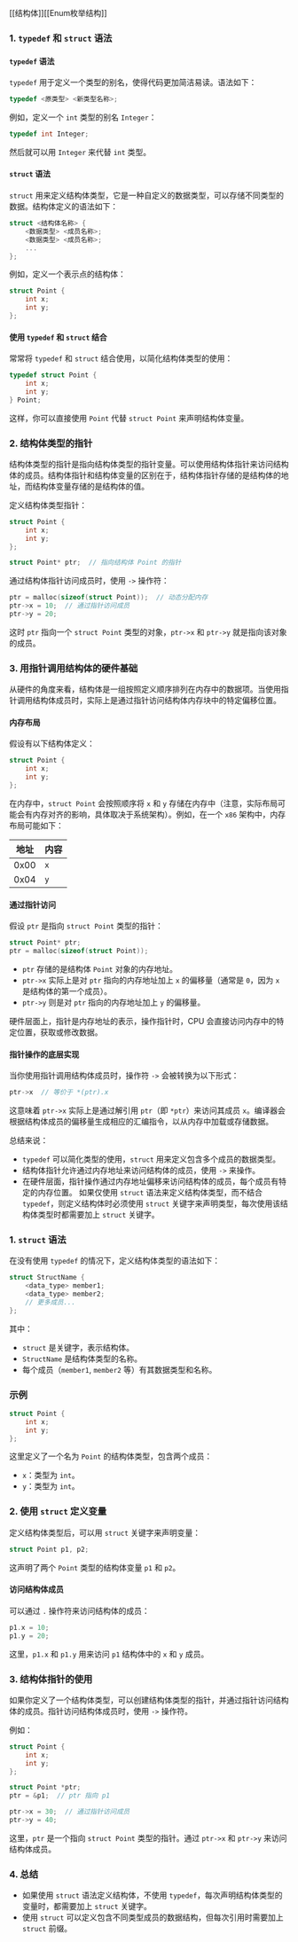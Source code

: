 [[结构体]][[Enum枚举结构]]
### 1. `typedef` 和 `struct` 语法

#### `typedef` 语法
`typedef` 用于定义一个类型的别名，使得代码更加简洁易读。语法如下：

```c
typedef <原类型> <新类型名称>;
```

例如，定义一个 `int` 类型的别名 `Integer`：

```c
typedef int Integer;
```

然后就可以用 `Integer` 来代替 `int` 类型。

#### `struct` 语法
`struct` 用来定义结构体类型，它是一种自定义的数据类型，可以存储不同类型的数据。结构体定义的语法如下：

```c
struct <结构体名称> {
    <数据类型> <成员名称>;
    <数据类型> <成员名称>;
    ...
};
```

例如，定义一个表示点的结构体：

```c
struct Point {
    int x;
    int y;
};
```

#### 使用 `typedef` 和 `struct` 结合
常常将 `typedef` 和 `struct` 结合使用，以简化结构体类型的使用：

```c
typedef struct Point {
    int x;
    int y;
} Point;
```

这样，你可以直接使用 `Point` 代替 `struct Point` 来声明结构体变量。

### 2. 结构体类型的指针

结构体类型的指针是指向结构体类型的指针变量。可以使用结构体指针来访问结构体的成员。结构体指针和结构体变量的区别在于，结构体指针存储的是结构体的地址，而结构体变量存储的是结构体的值。

定义结构体类型指针：

```c
struct Point {
    int x;
    int y;
};

struct Point* ptr;  // 指向结构体 Point 的指针
```

通过结构体指针访问成员时，使用 `->` 操作符：

```c
ptr = malloc(sizeof(struct Point));  // 动态分配内存
ptr->x = 10;  // 通过指针访问成员
ptr->y = 20;
```

这时 `ptr` 指向一个 `struct Point` 类型的对象，`ptr->x` 和 `ptr->y` 就是指向该对象的成员。

### 3. 用指针调用结构体的硬件基础

从硬件的角度来看，结构体是一组按照定义顺序排列在内存中的数据项。当使用指针调用结构体成员时，实际上是通过指针访问结构体内存块中的特定偏移位置。

#### 内存布局
假设有以下结构体定义：

```c
struct Point {
    int x;
    int y;
};
```

在内存中，`struct Point` 会按照顺序将 `x` 和 `y` 存储在内存中（注意，实际布局可能会有内存对齐的影响，具体取决于系统架构）。例如，在一个 `x86` 架构中，内存布局可能如下：

| 地址   | 内容   |
|--------|--------|
| 0x00   | `x`    |
| 0x04   | `y`    |

#### 通过指针访问
假设 `ptr` 是指向 `struct Point` 类型的指针：

```c
struct Point* ptr;
ptr = malloc(sizeof(struct Point));
```

- `ptr` 存储的是结构体 `Point` 对象的内存地址。
- `ptr->x` 实际上是对 `ptr` 指向的内存地址加上 `x` 的偏移量（通常是 `0`，因为 `x` 是结构体的第一个成员）。
- `ptr->y` 则是对 `ptr` 指向的内存地址加上 `y` 的偏移量。

硬件层面上，指针是内存地址的表示，操作指针时，CPU 会直接访问内存中的特定位置，获取或修改数据。

#### 指针操作的底层实现
当你使用指针调用结构体成员时，操作符 `->` 会被转换为以下形式：

```c
ptr->x  // 等价于 *(ptr).x
```

这意味着 `ptr->x` 实际上是通过解引用 `ptr`（即 `*ptr`）来访问其成员 `x`。编译器会根据结构体成员的偏移量生成相应的汇编指令，以从内存中加载或存储数据。

总结来说：
- `typedef` 可以简化类型的使用，`struct` 用来定义包含多个成员的数据类型。
- 结构体指针允许通过内存地址来访问结构体的成员，使用 `->` 来操作。
- 在硬件层面，指针操作通过内存地址偏移来访问结构体的成员，每个成员有特定的内存位置。
如果仅使用 `struct` 语法来定义结构体类型，而不结合 `typedef`，则定义结构体时必须使用 `struct` 关键字来声明类型，每次使用该结构体类型时都需要加上 `struct` 关键字。

### 1. `struct` 语法

在没有使用 `typedef` 的情况下，定义结构体类型的语法如下：

```c
struct StructName {
    <data_type> member1;
    <data_type> member2;
    // 更多成员...
};
```

其中：
- `struct` 是关键字，表示结构体。
- `StructName` 是结构体类型的名称。
- 每个成员（`member1`, `member2` 等）有其数据类型和名称。

### 示例

```c
struct Point {
    int x;
    int y;
};
```

这里定义了一个名为 `Point` 的结构体类型，包含两个成员：
- `x`：类型为 `int`。
- `y`：类型为 `int`。

### 2. 使用 `struct` 定义变量

定义结构体类型后，可以用 `struct` 关键字来声明变量：

```c
struct Point p1, p2;
```

这声明了两个 `Point` 类型的结构体变量 `p1` 和 `p2`。

#### 访问结构体成员

可以通过 `.` 操作符来访问结构体的成员：

```c
p1.x = 10;
p1.y = 20;
```

这里，`p1.x` 和 `p1.y` 用来访问 `p1` 结构体中的 `x` 和 `y` 成员。

### 3. 结构体指针的使用

如果你定义了一个结构体类型，可以创建结构体类型的指针，并通过指针访问结构体的成员。指针访问结构体成员时，使用 `->` 操作符。

例如：

```c
struct Point {
    int x;
    int y;
};

struct Point *ptr;
ptr = &p1;  // ptr 指向 p1

ptr->x = 30;  // 通过指针访问成员
ptr->y = 40;
```

这里，`ptr` 是一个指向 `struct Point` 类型的指针。通过 `ptr->x` 和 `ptr->y` 来访问结构体成员。

### 4. 总结

- 如果使用 `struct` 语法定义结构体，不使用 `typedef`，每次声明结构体类型的变量时，都需要加上 `struct` 关键字。
- 使用 `struct` 可以定义包含不同类型成员的数据结构，但每次引用时需要加上 `struct` 前缀。
